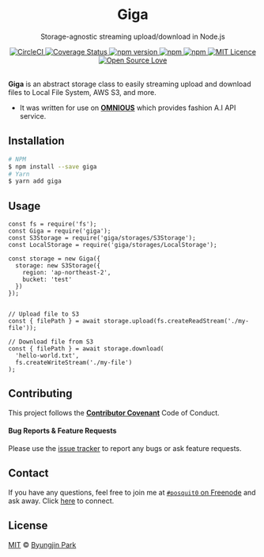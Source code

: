 <div align="center">
  <h1>Giga</h1>
</div>

<p align="center">
  Storage-agnostic streaming upload/download in Node.js
</p>

<div align="center">
  <a href="https://circleci.com/gh/posquit0/node-giga">
    <img alt="CircleCI" src="https://circleci.com/gh/posquit0/node-giga.svg?style=shield" />
  </a>
  <a href="https://coveralls.io/github/posquit0/node-giga">
    <img src="https://coveralls.io/repos/github/posquit0/node-giga/badge.svg" alt='Coverage Status' />
  </a>
  <a href="https://badge.fury.io/js/giga">
    <img alt="npm version" src="https://badge.fury.io/js/giga.svg" />
  </a>
  <a href="https://www.npmjs.com/package/giga">
    <img alt="npm" src="https://img.shields.io/npm/dt/giga.svg" />
  </a>
  <a href="https://david-dm.org/posquit0/node-giga">
    <img alt="npm" src="https://img.shields.io/david/posquit0/node-giga.svg?style=flat-square" />
  </a>
  <a href="https://opensource.org/licenses/mit-license.php">
    <img alt="MIT Licence" src="https://badges.frapsoft.com/os/mit/mit.svg?v=103" />
  </a>
  <a href="https://github.com/ellerbrock/open-source-badge/">
    <img alt="Open Source Love" src="https://badges.frapsoft.com/os/v1/open-source.svg?v=103" />
  </a>
</div>

<br />

**Giga** is an abstract storage class to easily streaming upload and download files to Local File System, AWS S3, and more.

- It was written for use on [**OMNIOUS**](http://www.omnious.com) which provides fashion A.I API service.


## Installation


```bash
# NPM
$ npm install --save giga
# Yarn
$ yarn add giga
```


## Usage

```node
const fs = require('fs');
const Giga = require('giga');
const S3Storage = require('giga/storages/S3Storage');
const LocalStorage = require('giga/storages/LocalStorage');

const storage = new Giga({
  storage: new S3Storage({
    region: 'ap-northeast-2',
    bucket: 'test'
  })
});


// Upload file to S3
const { filePath } = await storage.upload(fs.createReadStream('./my-file'));

// Download file from S3
const { filePath } = await storage.download(
  'hello-world.txt',
  fs.createWriteStream('./my-file')
);
```


## Contributing

This project follows the [**Contributor Covenant**](http://contributor-covenant.org/version/1/4/) Code of Conduct.

#### Bug Reports & Feature Requests

Please use the [issue tracker](https://github.com/posquit0/node-giga/issues) to report any bugs or ask feature requests.


## Contact

If you have any questions, feel free to join me at [`#posquit0` on Freenode](irc://irc.freenode.net/posquit0) and ask away. Click [here](https://kiwiirc.com/client/irc.freenode.net/posquit0) to connect.


## License

[MIT](https://github.com/posquit0/node-giga/blob/master/LICENSE) © [Byungjin Park](http://www.posquit0.com)
